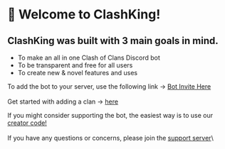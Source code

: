 # 👋 Welcome to ClashKing!

## ClashKing was built with 3 main goals in mind.

* To make an all in one Clash of Clans Discord bot
* To be transparent and free for all users
* To create new & novel features and uses&#x20;

To add the bot to your server, use the following link -> [Bot Invite Here](https://discord.com/api/oauth2/authorize?client\_id=824653933347209227\&permissions=8\&scope=bot%20applications.commands)\
\
Get started with adding a clan -> [here](clan-setups/add-a-clan.md)

If you might consider supporting the bot, the easiest way is to use our [creator code!](https://link.clashofclans.com/en?action=SupportCreator\&id=clashking)\
\
If you have any questions or concerns, please join the [support server](https://discord.gg/clashking)\


###
